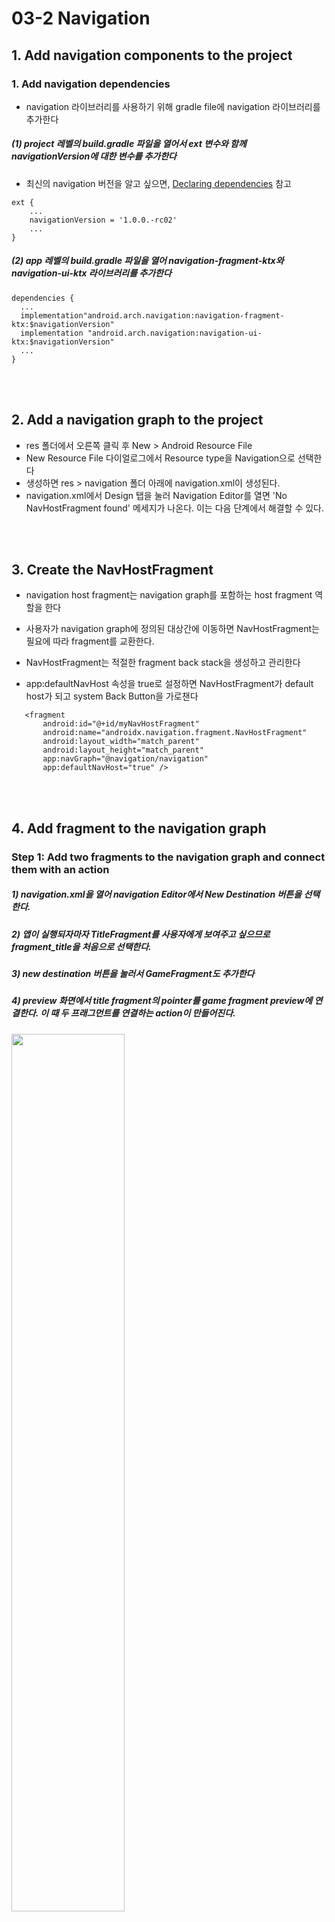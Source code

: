 # 03-2 Navigation

## 1. Add navigation components to the project

### 1. Add navigation dependencies
 - navigation 라이브러리를 사용하기 위해 gradle file에 navigation 라이브러리를 추가한다
 
 ##### (1) project 레벨의 build.gradle 파일을 열어서 ext 변수와 함께 navigationVersion에 대한 변수를 추가한다
 
   - 최신의 navigation 버전을 알고 싶으면, [Declaring dependencies](https://developer.android.com/jetpack/androidx/releases/navigation#declaring_dependencies) 참고
   
    ext {
        ...
        navigationVersion = '1.0.0.-rc02'
        ...
    }
    
 ##### (2) app 레벨의 build.gradle 파일을 열어 navigation-fragment-ktx와 navigation-ui-ktx 라이브러리를 추가한다
  
    dependencies {
      ...
      implementation"android.arch.navigation:navigation-fragment-ktx:$navigationVersion"
      implementation "android.arch.navigation:navigation-ui-ktx:$navigationVersion"
      ...
    }
    
<br><br>

## 2. Add a navigation graph to the project
 - res 폴더에서 오른쪽 클릭 후 New > Android Resource File
 - New Resource File 다이얼로그에서 Resource type을 Navigation으로 선택한다
 - 생성하면 res > navigation 폴더 아래에 navigation.xml이 생성된다.
 - navigation.xml에서 Design 탭을 눌러 Navigation Editor를 열면 'No NavHostFragment found' 메세지가 나온다. 이는 다음 단계에서 해결할 수 있다.
 

<br><br>

## 3. Create the NavHostFragment
 - navigation host fragment는 navigation graph를 포함하는 host fragment 역할을 한다
 - 사용자가 navigation graph에 정의된 대상간에 이동하면 NavHostFragment는 필요에 따라 fragment를 교환한다.
 - NavHostFragment는 적절한 fragment back stack을 생성하고 관리한다
 
 - app:defaultNavHost 속성을 true로 설정하면 NavHostFragment가 default host가 되고 system Back Button을 가로챈다
 
 ```
    <fragment
        android:id="@+id/myNavHostFragment"
        android:name="androidx.navigation.fragment.NavHostFragment"
        android:layout_width="match_parent"
        android:layout_height="match_parent"
        app:navGraph="@navigation/navigation"
        app:defaultNavHost="true" />
 ```
 
<br><br>

## 4. Add fragment to the navigation graph
 ### Step 1: Add two fragments to the navigation graph and connect them with an action
  
  ##### 1) navigation.xml을 열어 navigation Editor에서 New Destination 버튼을 선택한다.
  
  ##### 2) 앱이 실행되자마자 TitleFragment를 사용자에게 보여주고 싶으므로 fragment_title을 처음으로 선택한다. 
  
  ##### 3) new destination 버튼을 눌러서 GameFragment도 추가한다
  
  ##### 4) preview 화면에서 title fragment의 pointer를 game fragment preview에 연결한다. 이 때 두 프래그먼트를 연결하는 action이 만들어진다.
  
   <img src="./images/connect_fragment.png"  width="60%" height="60%">
   
 <br>
  
 ### Step 2: Add a click handler to the play button
 - title fragment와 game fragment가 action에 의해 연결되었다. Play 버튼을 눌렀을 때 game screen으로 사용자를 이동시키고 싶다.
 
 ##### 1) TitleFragment.kt의 onCreateView() 메소드에 return 문장 전에 아래 코드를 추가한다
 
 ```
   binding.playButton.setOnClickListner{}
 ```
 
 ##### 2) SetOnClickListener() 내부에서 바인딩 클래스를 통해 playButton에 액세스하고 game fragment로 이동하는 코드를 추가한다
 
 ```
   binding.playButton.setOnClickListner { view: View ->
        view.findNavController().navigate(R.id.action_titleFragment_to_gameFragment)
   }
 ```

<br><br>

## 5. Add conditional navigation
 - 특정 조건에 따라 화면에 다르게 보이는 navigation도 만들 수 있다.
 - conditinal navigation의 일반적인 사용 사례는 사용자의 로그인 여부에 따라 앱의 흐름이 다른 경우이다.
 - 이번 예쩨에서는 사용자가 모든 질문에 올바르게 대답했는지에 따라 fragment를 분기시킨다.
    - GameWonFragment는 스크린에 "Congratulations!" 메세지를 나타낸다
    - GameOverFramgnet는 스크린에 "Try Again!" 메세지를 나타낸다.
 
 ### Step 1: Add GameWonFragment and GameOverFragment to the navigation graph
 
  - navigation.xml 파일을 열고 New Destination 버튼을 클릭한 후 fragment_game_over와 fragment_game_won 을 추가한다

  <img src="./images/conditional_navigation.png"  width="60%" height="60%">
 
 <br>
 
 ### Step 2: Connect the game fragment to the game-result fragment
 
 - Layout Editor의 preview 영역에서 GameFragment를 GameOverFragment와 GameWonFragment에 각각 연결시킨다.
 
  <img src="./images/connect_conditional_navigation.png"  width="60%" height="60%">
 

  <br>
 
 ### Step 3: Add code to navigate from one fragment to the next
 
 - GameFragment.kt의 onCreateView()에 조건에 따라 navigate 하는 함수를 추가한다
 
 ```
    override fun onCreateView(
        inflater: LayoutInflater, container: ViewGroup?,
        savedInstanceState: Bundle?
    ): View? {
            ...
            
            if(answers[answerIndex] == currentQuestion.answers[0]) {
                questionIndex++
                
                // Advance to the next question
                if(questionIndex < numQuestions) {
                      
                } else {
                    // GameWonFragment
                    view.findNavController().navigate(R.id.action_gameFragment_to_gameWonFragment)
                }
            } else {
                // GameOverFragment
                view.findNavController().navigate(R.id.action_gameFragment_to_gameOverFragment)
            }
        }

        return binding.root
    }
 ```

<br><br>

## 6. Change the Back button's destination
 - 안드로이드 시스템은 사용자의 화면 이동을 추적한다
 
 - 사용자가 새로운 destination에 도달할 때 마다 Android는 해당 destination을 back stack에 추가한다
 
 - 사용자가 back 버튼을 누르면 백 스택의 맨 위에 있는 대상으로 이동한다
 
 - 보통 기본적으로 백 스택의 상단은 사용자가 마지막으로 본 화면이다
 
 - 하지만 현재 예제 앱에서는 GameOverFragment나 GameWonFragment 화면에서 백 버튼을 눌렀을 경우 GameFragment로 이동하는데, 더 나은 동작을 위해서는 GameFragment가 아닌 TitleFragment로 이동해야 한다.
 
 ### Step 1: Set the pop behavior for the navigation actions
 - 사용자가 GameWon 또는 GameOver 화면에 있을 때 백 버튼을 누르면 타이틀 화면으로 돌아가도록 back stack을 관리해야된다.
 - 프래그먼트를 연결하는 액션에 대해 'pop' 동작을 설정하여 back stack을 관리한다
    
    - **popUpTo** : navigating 전에 지정된 destination으로 백 스택을 "pops up"한다
    
    - **popUpToInclusive = false** : popUpToInclusive 속성이 false 이거나 설정되지 않으면 popUpTo는 지정된 destination까지 모든 destination을 지운다. 그러나 지정된 destination은 백 스택에 남겨둔다
    
    - **popUpToInclusive = true** : popUpToInclusive 속성이 true이면 popUpTo 속성은 백스택에 주어진 destination까지 포함하여 지운다
    
    - popUpToInclusive가 true이고 popUpTo가 앱의 시작 화면으로 설정된 경우에는 앱의 백스택에 있는 모든 destination을 지우므로, 백 버튼은 사용자를 앱에서 완전히 빠져 나오게 한다.
 
 <br>
 
 - 레이아웃 편집기에서 속성들 중 **Pop To** 필드를 사용하여 PopUpTo 속성을 설정할 수 있다
    
    ##### 1) navigation.xml에서 gameFragment와 gameOverFragment를 연결하는 action을 선택한다.
    ##### 2) Attributes 창에서 **Pop To**를 gameFragment로 설정하고, **inclusive** 체크박스를 선택한다.


 <img src="./images/pop_behavior_1.png"  width="50%" height="50%"/>
      
    
    - 이 속성은 navigation component에 백 스택에서 GameFragment를 포함한 fragment를 제거하도록 지시한다.
    - 이 동작은 **Pop To** 필드에 titleFragment를 설정하고 **Inclusive** 체크박스를 해제하는 것과 같다
    
    <br>

    ##### 3) gameFragment와 gameWonFragment를 연결하는 action을 선택한다
    ##### 4) **Pop To**에 gameFragment를 설정하고 **inclusive** 체크박스를 선택한다.
 
 <br>
 
 ### Step 2: Add more navigation actions and add onClick handlers
  - 사용자가 **Next Match** 또는 **Try Again** 버튼을 눌렀을 경우 GameFragment 화면으로 연결시킨다.
  - 이동한 GameFragment 화면에서는 백 버튼 선택 시 GameWon이나 GameOver 화면이 아닌 TitleFragment 화면으로 이동해야 한다.
  
    ##### 1) navigation.xml에서 gameOverFragment에서 gameFragment로 연결하는 action을 추가한다.
    ##### 2) Attributes 창에서 Pop To 속성을 titleFragment로 설정하고, Inclusive 체크를 해제한다. (titleFragment 까지의 모든 것을 백스택에서 제거한다)
  
    <img src="./images/pop_behavior_2.png"  width="50%" height="50%">
  
    ##### 3) navigation.xml에서 gameWonFragment와 gameFragment를 연결하는 action을 추가한다.
    ##### 4) 2)번의 작업을 반복한다.
   
  <br>  
    
  - **Try Again** 과 **Next Match** 버튼을 눌렀을 때 GameFragment로 이동하는 기능을 추가한다
  
    ##### 1) GameOverFragment.kt 파일에서 onCreateView() 메소드 끝에 return문 직전에 아래 코드를 추가한다.
  
  
     ```
     // Add onClick Handler for Try Again button
        binding.tryAgainButton.setOnClickListner { view: View -> 
                view.findNavController()
                    .naigate(R.id.action_gameOverFragment_to_gameFragment) }
     ```
     
     
    ##### 2) GameWonFragment.kt 파일을 열어서  onCreateView() 메소드 끝에 return문장 전에 아래 코드를 추가한다
    
    ```
    // Add OnClick Handler for Next Match button
            binding.nextMatchButton.setOnClickListener{view: View->
                view.findNavController()
                        .navigate(R.id.action_gameWonFragment_to_gameFragment)}
                        
    ```
    
    ##### 3) 앱을 실행시키면 Next Match와 Try Again 버튼을 눌렀을 때 game을 다시 할 수 있는 game screen으로 이동하는 것을 확인할 수 있다
    ##### 4) Next Match와 Try Again 버튼을 누른 후 시스템 백 버튼을 누르면, 이전 화면이 아닌 titleFragment로 이동하는 것을 확인할 수 있다.

<br><br>    

## 7. Add an Up button in the app bar
 ### 1. The app bar
  - app bar는 action bar라고 불리기도 하며 option menu와 같은 메뉴를 지원한다
 
 ### 2. The Up button
  - 안드로이드는 app bar의 왼쪽 상단에 버튼을 추가할 수 있다
  
  #### Up button vs Back button
    - Up button은 app bar에 나타난다 (스크린샷 1번)
    - Up button은 화면 간 계층 관계를 기반으로 앱 내에서 이동하며, 절대로 앱 밖으로 나가지 않는다
    - Back button은 시스템의 네비게이션 바 또는 디바이스 자체의 버튼이다.
    - Back button은 사용자가 최근에 작업 한 화면(백스택)을 기준으로 이동한다
    
   <img src="./images/backbutton_vs_upbutton.png"  width="40%" height="40%"/>
 
 <br>
 
 ### 3. Add support for an Up button
  - navigation은 NavigationUI라고 불리는 UI 라이브러리를 포함한다.
  - navigation controller는 앱 바와 통합되어 Up 버튼의 동작을 구현하므로 직접 할 필요가 없다
  
  
  ##### 1) MainActivity.kt의 onCreate() 안에서 navigation controller 객체를 찾는 코드를 추가한다
  
  ```
    val navController = this.findNavController(R.id.myNavHostFragment)
  ```
  
  ##### 2) onCreate() 메소드에 navigation controller와 app bar를 연결하는 코드를 추가한다
  
  ```
    NavigationUI.setupActionBarWithNavController(this, navController)
  ```
  
  ##### 3) onSupportNavigateUp() 메소드를 오버라이드 하여 navigateUp() 메소드를 호출한다
  
  ```
    override fun onSupportNavigateUp(): Boolean {
        val navController = this.findNavController(R.id.myNavHostFragment)
        return myController.navigateUp()
    }
  ```
  
  ##### 4) 앱을 실행하고 app bar에 Up button이 나타나는지 확인한다. Up button을 누르면 어디에 위치하든 title 화면으로 이동한다.


<br><br>    

## 8. Add an options menu
 - Android에는 옵션 메뉴를 포함하여 다양한 메뉴들이 있다.
 - 이번 과정에서는 옵션 메뉴에 **About** 메뉴를 추가하여 AboutFragment로 이동시키는 기능을 만든다
 
 ### Step 1: Add the AboutFragment to the navigation graph
   
   ##### 1) navigation.xml 파일을 열어 Design 탭을 선택한다
   
   ##### 2) New Destination 버튼을 눌러서 fragment_about을 선택한다
 
 <br>
 
 ### Step 2: Add the options-menu resource 
   
   ##### 1) res 폴더를 오른쪽 클릭하여 New > Android Resource File을 선택한다
   
   ##### 2) New Resource File 다이얼로그에서 file name을 options_menu로 작성한다
   
   ##### 3) Resource type 을 Menu로 선택하고 OK를 누른다
   
   ##### 4) options_menu.xml 파일을 열어서 Design 탭을 눌러 Layout Editor를 실행시킨다
   
   ##### 5) Palette 창에서 Menu Item을 드래그 하여 design editor 창으로 드롭하면 메뉴 아이템이 생긴다.
   
   ##### 6) menu item의 id를 abountFragment로 설정하고 title을 @string/about으로 지정한다
   
  <br>
  
  ### Step 3: Add an onClick handler
   - About 메뉴에 사용자가 탭 했을 때의 동작을 구현하는 코드를 추가한다
   
   ##### 1) TitleFragment.kt를 열어서 onCreateView() 메소드 내 return 문장 전에 setHasOptionsMenu() 메소드를 호출하고 true를 전달한다
   
   ```
    override fun onCreateView(inflater: LayoutInflater, container: ViewGroup?,
                            savedInstanceState: Bundle?): View? {
        ...
        setHasOptionsMenu(true)
        return binding.root                        
    }
   ```
   
   ##### 2) onCreateOptionsMenu() 메소드를 오버라이드 하고 이 메소드에서 options menu를 추가하고 menu resource file을 inflate한다.
   
   ```
    override fun onCreateOptionsMenu(menu: Menu?, inflater: MenuInflater?) {
        super.onCreateOptionsMenu(menu, inflater)
        inflater?.inflate(R.menu.options_menu, menu)
    }
   ```
   
   ##### 3) onOptionsItemSelected() 메소드를 오버라이드 하고 메뉴 아이템을 탭 했을 때 적절한 행동을 취하도록 작성한다
   
   ```
    override fun onOptionsItemSelected(item: MenuItem?): Boolean {
        return NavigationUI.onNavDestinationSelected(item!!,
            view!!.findNavController())
            || super.onOptiosItemSelected(item)
    }
   ```
   
<br><br>

## 9. Add an Navigation drawer
 - navigation drawer는 화면 가장자리에서 미끄러져 내려오는 창이다.
 
 - drawer에는 일반적으로 헤더와 메뉴가 있다.
 
 - 핸드폰 사이즈의 디바이스에서는 navigation drawer는 사용하지 않을 때 가려져 있다. 사용자의 action에 따라 navigation drawwer를 나타나게 하는 두가지 방식이 있다.
    - 사용자가 왼쪽에서 오른쪽으로 스와이프 했을 때 나타난다
    - app bar 내의 drawer icon을 탭 했을 때 나타난다. drawer icon은 nav drawer buggon 또는 hamburger icon으로 불린다.
 
 - 이번 예제에서는 navigation drawer에 'about' 메뉴와 'rules' 메뉴를 추가한다.

<br> 

 ### Step 1: Add the Material library to your project
 
 ```
    // app-level gradle build file에 Material libarary dependency 추가
    dependencies {
        ...
        implementation "com.google.android.material:material:$supportlibVersion"
        ...
    }
 ```
 
 ### Step 2: Make sure the destination fragments have IDs
  - navigation graph 내에서 두가지 destination 모두 ID 를 가지고 있는지 확인한다.
  
  
 ### Step 3: Create the drawer menu and the drawer layout
  - navigation drawer을 만드려면 먼저 navigation menu를 생성하고 view를 DrawerLayout 안에 넣어야 한다.
  
  ##### 1) res 폴더에서 오른쪽 클릭하여 New Resource File을 선택하여 resource type은 Menu로 설정 후 생성한다
  
  ##### 2) res > menu > navdrawer_menu.xml의 Design 탭에서 menu item 2개를 추가한다.
  
  ##### 3) 첫번째 메뉴는 id: ruleFragment, title: @string/rules, icon: @drawable/rules로 설정한다
  
  ##### 4) 두번째 메뉴는 id: abountFragment, title: @string/abount, icon: @drawable/about_android_trivia로 설정한다
  
  ##### 5) activity_main.xml 에서 DrawerLayout 안에 drawer를 추가한
 
  ```
    <layout xmlns:android="http://schemas.android.com/apk/res/android"
       xmlns:app="http://schemas.android.com/apk/res-auto">
       <androidx.drawerlayout.widget.DrawerLayout
           android:id="@+id/drawerLayout"
           android:layout_width="match_parent"
           android:layout_height="match_parent">
    
           <LinearLayout
            . . .
           </LinearLayout>
       </androidx.drawerlayout.widget.DrawerLayout>
    </layout>
  ```
  
  ##### 6) \<\/LinearLayout\> 요소 이후에 navdrawer_menu를 사용하는 NavigationView를 추가한다
  
  ```
  <com.google.android.material.navigation.NavigationView
     android:id="@+id/navView"
     android:layout_width="wrap_content"
     android:layout_height="match_parent"
     android:layout_gravity="start"
     app:headerLayout="@layout/nav_header"
     app:menu="@menu/navdrawer_menu" />
  ```
  
 <br>
  
 ### Step 4: Display the navigation drawer
  - 위에서 만든 navigation drawer와 navigation controller를 연결해야한다.
  
  ##### 1) MainActivity.kt의 onCreate() 메소드에서 navigation drawer를 사용할 수 있는 코드를 추가한다. 
 
  
  ```
    NavigationUI.setupWithNavController(binding.navView, navController)
  ```
  
   - 앱을 실행하면 왼쪽에서 오른쪽으로 swipe 할 때 navigation drawer가 나타난다. 하지만 app bar의 drawer 버튼을 탭 했을 때의 액션은 아직 추가되어 있지 않다
 
 <br> 
    
 ### Step 5: Display the navigation drawer from the drawer button
  
  ##### 1) MainActivity.kt에 lateinit drawerLayout을 추가한다.
  
  ```
    private lateinit var drawerLayout: DrawerLayout
  ```
  
  ##### 2) onCreate() 메소드에서 binding 변수가 초기화 된 후 drawerLayout을 초기화 시키는 코드를 추가한다.
  
  ```
    val binding = DataBindingUtil.setContentView<AcitivyMainBinding>(this, R.layout.activity_main)
    
    drawerLayout = binding.drawerLayout
  ```
  
  ##### 3) 기존에 만들었던 setupActionBarWithNavController()에 3번째 파라미터로 drawerLayout을 전달한다.
  
  ```
    NavigationUI.setupActionBarWithNavController(this, navController, drawerLayout)
  ```
 
  ##### 4) onSupportNavigateUp() 메소드에서 NavController.navigateUp() 코드 대신  NavigationUI.navigationUp()을 리턴하는 코드로 변경한다.
    
   - navigationUp()은 navigation controller와 drawer layout을 전달한다.
    
  ```
    override fun onSupportNavigateUp(): Boolean {
       val navController = this.findNavController(R.id.myNavHostFragment)
       return NavigationUI.navigateUp(navController, drawerLayout)
    }
  ```
  
  ##### 5) 앱을 실행시킨 후 왼쪽에서 오른쪽으로 스와이프 하거나, drawer button을 눌러 drawer menu가 나오는지 확인한다.
